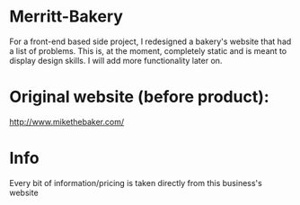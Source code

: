 # Merritt-Bakery
For a front-end based side project, I redesigned a bakery's website that had a list of problems. This is, at the moment, completely static and is meant to display design skills. I will add more functionality later on.
# Original website (before product):
http://www.mikethebaker.com/
# Info
Every bit of information/pricing is taken directly from this business's website
